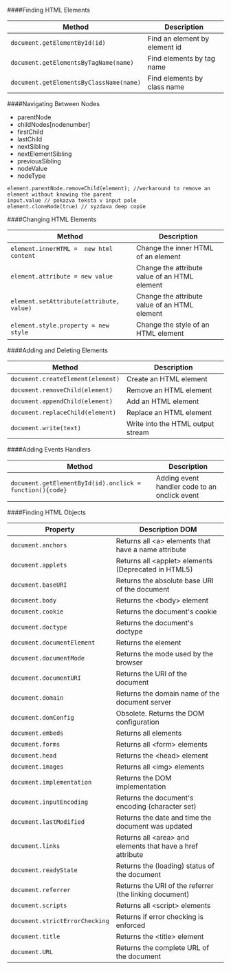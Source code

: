 ####Finding HTML Elements

Method | Description
--- | ---
```document.getElementById(id)```	| Find an element by element id
```document.getElementsByTagName(name)```|	Find elements by tag name
```document.getElementsByClassName(name)```|	Find elements by class name

####Navigating Between Nodes
- parentNode
- childNodes[nodenumber]
- firstChild
- lastChild
- nextSibling
- nextElementSibling
- previousSibling
- nodeValue
- nodeType

```JS
element.parentNode.removeChild(element); //workaround to remove an element without knowing the parent
input.value // pokazva teksta v input pole
element.cloneNode(true) // syzdava deep copie
```

####Changing HTML Elements

Method|	Description
---|---
```element.innerHTML =  new html content```|	Change the inner HTML of an element
```element.attribute = new value```|	Change the attribute value of an HTML element
```element.setAttribute(attribute, value)```|	Change the attribute value of an HTML element
```element.style.property = new style```|	Change the style of an HTML element

####Adding and Deleting Elements

Method|	Description
---|---
```document.createElement(element)```|	Create an HTML element
```document.removeChild(element)```|	Remove an HTML element
```document.appendChild(element)```|	Add an HTML element
```document.replaceChild(element)```|	Replace an HTML element
```document.write(text)```|	Write into the HTML output stream

####Adding Events Handlers

Method|	Description
---|---
```document.getElementById(id).onclick = function(){code}```|	Adding event handler code to an onclick event

####Finding HTML Objects

Property|	Description	DOM
---|---
```document.anchors``` |	Returns all \<a\> elements that have a name attribute
```document.applets``` |	Returns all \<applet\> elements (Deprecated in HTML5)
```document.baseURI``` |	Returns the absolute base URI of the document
```document.body``` |	Returns the \<body\> element
```document.cookie``` |	Returns the document's cookie
```document.doctype``` |	Returns the document's doctype
```document.documentElement``` |	Returns the <html> element
```document.documentMode``` |	Returns the mode used by the browser
```document.documentURI``` |	Returns the URI of the document
```document.domain``` |	Returns the domain name of the document server
```document.domConfig``` |	Obsolete. Returns the DOM configuration
```document.embeds``` |	Returns all <embed> elements
```document.forms``` |	Returns all \<form\> elements
```document.head``` |	Returns the \<head\> element
```document.images``` |	Returns all \<img\> elements
```document.implementation``` |	Returns the DOM implementation
```document.inputEncoding``` |	Returns the document's encoding (character set)
```document.lastModified``` |	Returns the date and time the document was updated
```document.links``` |	Returns all \<area\> and <a> elements that have a href attribute
```document.readyState``` |	Returns the (loading) status of the document
```document.referrer``` |	Returns the URI of the referrer (the linking document)
```document.scripts``` |	Returns all \<script\> elements
```document.strictErrorChecking``` |	Returns if error checking is enforced
```document.title``` |	Returns the \<title\> element
```document.URL``` |	Returns the complete URL of the document
